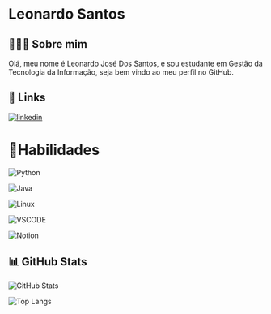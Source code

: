 
# Leonardo Santos

## 🧑🏽‍💻 Sobre mim
Olá, meu nome é Leonardo José Dos Santos, e sou estudante em Gestão da Tecnologia da Informação, seja bem vindo ao meu perfil no GitHub.



## 🔗 Links

[![linkedin](https://img.shields.io/badge/linkedin-0A66C2?style=for-the-badge&logo=linkedin&logoColor=white)](https://www.linkedin.com/in/leonardosantos9/)



# 📓Habilidades
![Python](https://img.shields.io/badge/Python-000?style=for-the-badge&logo=python)


![Java](https://img.shields.io/badge/Java-000?style=for-the-badge&logo=java)


![Linux](https://img.shields.io/badge/Linux-FCC624?style=for-the-badge&logo=linux&logoColor=black)

![VSCODE](https://img.shields.io/badge/Visual_Studio-5C2D91?style=for-the-badge&logo=visual%20studio&logoColor=white)

![Notion](	https://img.shields.io/badge/Notion-000000?style=for-the-badge&logo=notion&logoColor=white)


## 📊 GitHub Stats

![GitHub Stats](https://github-readme-stats.vercel.app/api?username=eolleo9&theme=transparent&bg_color=000&border_color=30A3DC&show_icons=true&icon_color=30A3DC&title_color=E94D5&text_color=FFF&hide_title=true)



![Top Langs](https://github-readme-stats-git-masterrstaa-rickstaa.vercel.app/api/top-langs/?username=eolleo9&layout=compact&bg_color=000&border_color=30A3DC&title_color=E94DF&text_color=FFF&hide_title=true)


